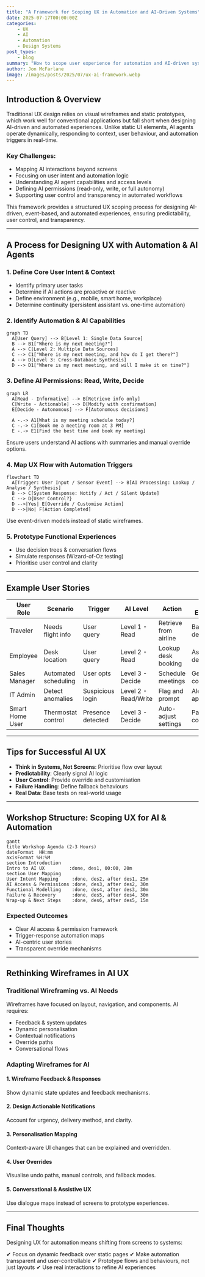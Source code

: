 ```yaml
---
title: "A Framework for Scoping UX in Automation and AI-Driven Systems"
date: 2025-07-17T00:00:00Z
categories:
    - UX
    - AI
    - Automation
    - Design Systems
post_types:
    - blog
summary: "How to scope user experience for automation and AI-driven systems through intent-based, event-driven UX frameworks."
author: Jon McFarlane
image: /images/posts/2025/07/ux-ai-framework.webp
---
```


## Introduction & Overview

Traditional UX design relies on visual wireframes and static prototypes, which work well for conventional applications but fall short when designing AI-driven and automated experiences. Unlike static UI elements, AI agents operate dynamically, responding to context, user behaviour, and automation triggers in real-time.

### Key Challenges:

* Mapping AI interactions beyond screens
* Focusing on user intent and automation logic
* Understanding AI agent capabilities and access levels
* Defining AI permissions (read-only, write, or full autonomy)
* Supporting user control and transparency in automated workflows

This framework provides a structured UX scoping process for designing AI-driven, event-based, and automated experiences, ensuring predictability, user control, and transparency.

---

## A Process for Designing UX with Automation & AI Agents

### 1. Define Core User Intent & Context

* Identify primary user tasks
* Determine if AI actions are proactive or reactive
* Define environment (e.g., mobile, smart home, workplace)
* Determine continuity (persistent assistant vs. one-time automation)

### 2. Identify Automation & AI Capabilities

```mermaid
graph TD
  A[User Query] --> B[Level 1: Single Data Source]
  B --> B1["Where is my next meeting?"]
  A --> C[Level 2: Multiple Data Sources]
  C --> C1["Where is my next meeting, and how do I get there?"]
  A --> D[Level 3: Cross-Database Synthesis]
  D --> D1["Where is my next meeting, and will I make it on time?"]
```

### 3. Define AI Permissions: Read, Write, Decide

```mermaid
graph LR
  A[Read - Informative] --> B[Retrieve info only]
  C[Write - Actionable] --> D[Modify with confirmation]
  E[Decide - Autonomous] --> F[Autonomous decisions]
  
  A -.-> A1[What is my meeting schedule today?]
  C -.-> C1[Book me a meeting room at 3 PM]
  E -.-> E1[Find the best time and book my meeting]
```

Ensure users understand AI actions with summaries and manual override options.

### 4. Map UX Flow with Automation Triggers

```mermaid
flowchart TD
  A[Trigger: User Input / Sensor Event] --> B[AI Processing: Lookup / Analyse / Synthesis]
  B --> C[System Response: Notify / Act / Silent Update]
  C --> D{User Control?}
  D -->|Yes| E[Override / Customise Action]
  D -->|No| F[Action Completed]
```

Use event-driven models instead of static wireframes.

### 5. Prototype Functional Experiences

* Use decision trees & conversation flows
* Simulate responses (Wizard-of-Oz testing)
* Prioritise user control and clarity

---

## Example User Stories

| User Role       | Scenario             | Trigger           | AI Level             | Action                | User Experience      |
| --------------- | -------------------- | ----------------- | -------------------- | --------------------- | -------------------- |
| Traveler        | Needs flight info    | User query        | Level 1 - Read       | Retrieve from airline | Basic flight details |
| Employee        | Desk location        | User query        | Level 2 - Read       | Lookup desk booking   | Assigned desk shown  |
| Sales Manager   | Automated scheduling | User opts in      | Level 3 - Decide     | Schedule meetings     | Get confirmations    |
| IT Admin        | Detect anomalies     | Suspicious login  | Level 2 - Read/Write | Flag and prompt       | Alert with approval  |
| Smart Home User | Thermostat control   | Presence detected | Level 3 - Decide     | Auto-adjust settings  | Passive comfort      |

---

## Tips for Successful AI UX

* **Think in Systems, Not Screens**: Prioritise flow over layout
* **Predictability**: Clearly signal AI logic
* **User Control**: Provide override and customisation
* **Failure Handling**: Define fallback behaviours
* **Real Data**: Base tests on real-world usage

---

## Workshop Structure: Scoping UX for AI & Automation

```mermaid
gantt
title Workshop Agenda (2-3 Hours)
dateFormat  HH:mm
axisFormat %H:%M
section Introduction
Intro to AI UX         :done, des1, 00:00, 20m
section User Mapping
User Intent Mapping     :done, des2, after des1, 25m
AI Access & Permissions :done, des3, after des2, 30m
Functional Modelling    :done, des4, after des3, 30m
Failure & Recovery      :done, des5, after des4, 30m
Wrap-up & Next Steps    :done, des6, after des5, 15m
```

### Expected Outcomes

* Clear AI access & permission framework
* Trigger-response automation maps
* AI-centric user stories
* Transparent override mechanisms

---

## Rethinking Wireframes in AI UX

### Traditional Wireframing vs. AI Needs

Wireframes have focused on layout, navigation, and components. AI requires:

* Feedback & system updates
* Dynamic personalisation
* Contextual notifications
* Override paths
* Conversational flows

### Adapting Wireframes for AI

#### 1. Wireframe Feedback & Responses

Show dynamic state updates and feedback mechanisms.

#### 2. Design Actionable Notifications

Account for urgency, delivery method, and clarity.

#### 3. Personalisation Mapping

Context-aware UI changes that can be explained and overridden.

#### 4. User Overrides

Visualise undo paths, manual controls, and fallback modes.

#### 5. Conversational & Assistive UX

Use dialogue maps instead of screens to prototype experiences.

---

## Final Thoughts

Designing UX for automation means shifting from screens to systems:

✔ Focus on dynamic feedback over static pages
✔ Make automation transparent and user-controllable
✔ Prototype flows and behaviours, not just layouts
✔ Use real interactions to refine AI experiences
